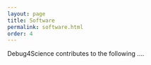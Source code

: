 ```yaml
---
layout: page
title: Software
permalink: software.html
order: 4
---
```


Debug4Science contributes to the following ....